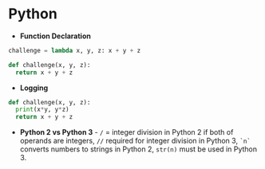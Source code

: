 # Python

- __Function Declaration__
``` py
challenge = lambda x, y, z: x + y + z

def challenge(x, y, z):
  return x + y + z
```
- __Logging__
``` py
def challenge(x, y, z):
  print(x*y, y*z)
  return x + y + z
```
- __Python 2 vs Python 3__ - `/` = integer division in Python 2 if both of operands
are integers, `//` required for integer division in Python 3, `` `n` `` converts
numbers to strings in Python 2, `str(n)` must be used in Python 3.
